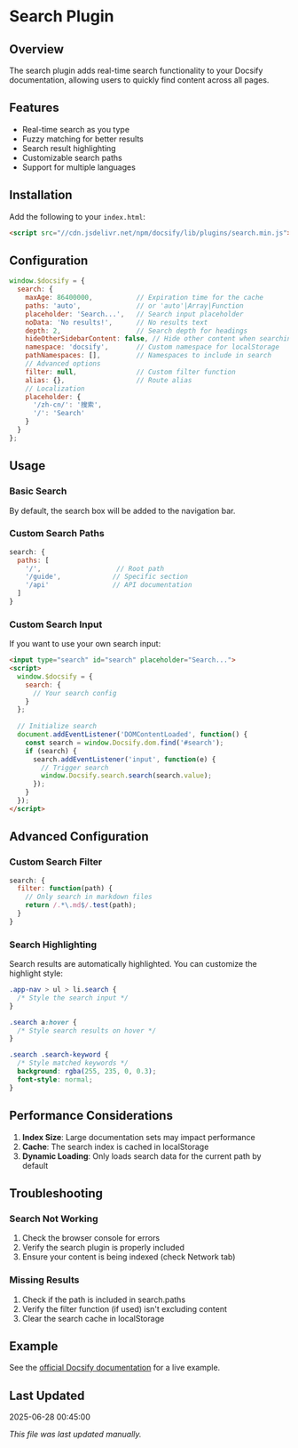 # Search Plugin

## Overview
The search plugin adds real-time search functionality to your Docsify documentation, allowing users to quickly find content across all pages.

## Features

- Real-time search as you type
- Fuzzy matching for better results
- Search result highlighting
- Customizable search paths
- Support for multiple languages

## Installation

Add the following to your `index.html`:

```html
<script src="//cdn.jsdelivr.net/npm/docsify/lib/plugins/search.min.js"></script>
```

## Configuration

```javascript
window.$docsify = {
  search: {
    maxAge: 86400000,           // Expiration time for the cache
    paths: 'auto',              // or 'auto'|Array|Function
    placeholder: 'Search...',   // Search input placeholder
    noData: 'No results!',      // No results text
    depth: 2,                   // Search depth for headings
    hideOtherSidebarContent: false, // Hide other content when searching
    namespace: 'docsify',       // Custom namespace for localStorage
    pathNamespaces: [],         // Namespaces to include in search
    // Advanced options
    filter: null,               // Custom filter function
    alias: {},                  // Route alias
    // Localization
    placeholder: {
      '/zh-cn/': '搜索',
      '/': 'Search'
    }
  }
};
```

## Usage

### Basic Search
By default, the search box will be added to the navigation bar.

### Custom Search Paths
```javascript
search: {
  paths: [
    '/',                   // Root path
    '/guide',             // Specific section
    '/api'                // API documentation
  ]
}
```

### Custom Search Input
If you want to use your own search input:

```html
<input type="search" id="search" placeholder="Search...">
<script>
  window.$docsify = {
    search: {
      // Your search config
    }
  };
  
  // Initialize search
  document.addEventListener('DOMContentLoaded', function() {
    const search = window.Docsify.dom.find('#search');
    if (search) {
      search.addEventListener('input', function(e) {
        // Trigger search
        window.Docsify.search.search(search.value);
      });
    }
  });
</script>
```

## Advanced Configuration

### Custom Search Filter
```javascript
search: {
  filter: function(path) {
    // Only search in markdown files
    return /.*\.md$/.test(path);
  }
}
```

### Search Highlighting
Search results are automatically highlighted. You can customize the highlight style:

```css
.app-nav > ul > li.search {
  /* Style the search input */
}

.search a:hover {
  /* Style search results on hover */
}

.search .search-keyword {
  /* Style matched keywords */
  background: rgba(255, 235, 0, 0.3);
  font-style: normal;
}
```

## Performance Considerations

1. **Index Size**: Large documentation sets may impact performance
2. **Cache**: The search index is cached in localStorage
3. **Dynamic Loading**: Only loads search data for the current path by default

## Troubleshooting

### Search Not Working
1. Check the browser console for errors
2. Verify the search plugin is properly included
3. Ensure your content is being indexed (check Network tab)

### Missing Results
1. Check if the path is included in search.paths
2. Verify the filter function (if used) isn't excluding content
3. Clear the search cache in localStorage

## Example

See the [official Docsify documentation](https://docsify.js.org/#/plugins) for a live example.

## Last Updated
2025-06-28 00:45:00

*This file was last updated manually.*
